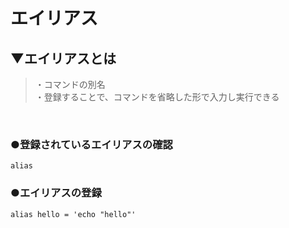 # エイリアス

## ▼エイリアスとは
>・コマンドの別名<br>
>・登録することで、コマンドを省略した形で入力し実行できる<br>
<br>

### ●登録されているエイリアスの確認
```shell
alias
```

### ●エイリアスの登録
```shell
alias hello = 'echo "hello"'
```
